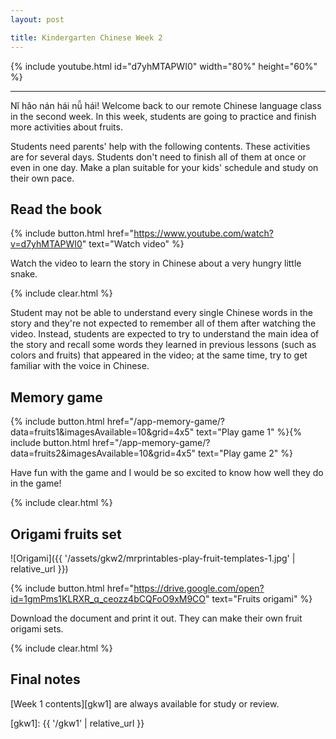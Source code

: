 ```yaml
---
layout: post

title: Kindergarten Chinese Week 2
---
```


{% include youtube.html id="d7yhMTAPWI0" width="80%" height="60%" %}

---

Nǐ hǎo nán hái nǚ hái! Welcome back to our remote Chinese language class in the second week. In this week, students are going to practice and finish more activities about fruits.

Students need parents' help with the following contents. These activities are for several days. Students don't need to finish all of them at once or even in one day. Make a plan suitable for your kids' schedule and study on their own pace.

## Read the book

{% include button.html href="https://www.youtube.com/watch?v=d7yhMTAPWI0" text="Watch video" %}

Watch the video to learn the story in Chinese about a very hungry little snake.

{% include clear.html %}

Student may not be able to understand every single Chinese words in the story and they're not expected to remember all of them after watching the video. Instead, students are expected to try to understand the main idea of the story and recall some words they learned in previous lessons (such as colors and fruits) that appeared in the video; at the same time, try to get familiar with the voice in Chinese.

## Memory game

{% include button.html href="/app-memory-game/?data=fruits1&imagesAvailable=10&grid=4x5" text="Play game 1" %}{% include button.html href="/app-memory-game/?data=fruits2&imagesAvailable=10&grid=4x5" text="Play game 2" %}

Have fun with the game and I would be so excited to know how well they do in the game!

{% include clear.html %}

## Origami fruits set

![Origami]({{ '/assets/gkw2/mrprintables-play-fruit-templates-1.jpg' | relative_url }})

{% include button.html href="https://drive.google.com/open?id=1gmPms1KLRXR_q_ceozz4bCQFoO9xM9CO" text="Fruits origami" %}

Download the document and print it out. They can make their own fruit origami sets.

{% include clear.html %}

## Final notes

[Week 1 contents][gkw1] are always available for study or review.

[chrome]: https://www.google.com/intl/en/chrome/
[slides]: /app-slides/?fruits/
[gkw1]: {{ '/gkw1' | relative_url }}

